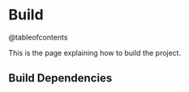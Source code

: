 # Build
@tableofcontents

This is the page explaining how to build the project.

## Build Dependencies